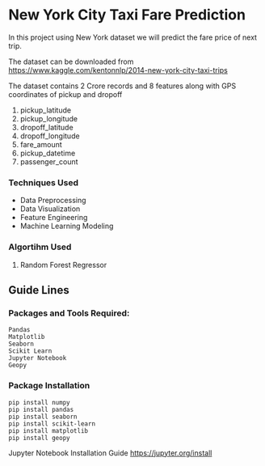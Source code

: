 # New York City Taxi Fare Prediction 

In this project using New York dataset we will predict the fare price of next trip.

The dataset can be downloaded from https://www.kaggle.com/kentonnlp/2014-new-york-city-taxi-trips

The dataset contains 2 Crore records and 8 features along with GPS coordinates of pickup and dropoff

1. pickup_latitude
2. pickup_longitude
3. dropoff_latitude
4. dropoff_longitude
5. fare_amount
6. pickup_datetime
7. passenger_count

### Techniques Used

- Data Preprocessing
- Data Visualization
- Feature Engineering
- Machine Learning Modeling

### Algortihm Used

1. Random Forest Regressor

## Guide Lines 
### Packages and Tools Required:
```
Pandas 
Matplotlib
Seaborn
Scikit Learn
Jupyter Notebook
Geopy
```
### Package Installation
```
pip install numpy
pip install pandas
pip install seaborn
pip install scikit-learn
pip install matplotlib
pip install geopy
```
Jupyter Notebook Installation Guide https://jupyter.org/install
